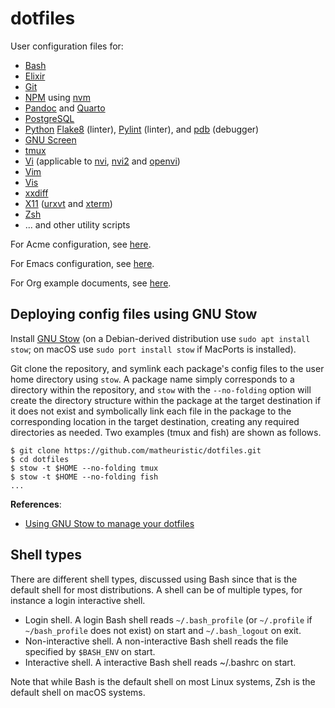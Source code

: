 # dotfiles

User configuration files for:

- [Bash](https://www.gnu.org/software/bash/)
- [Elixir](https://elixir-lang.org/)
- [Git](https://git-scm.com/)
- [NPM](https://www.npmjs.com/) using [nvm](https://github.com/nvm-sh/nvm)
- [Pandoc](https://pandoc.org/) and [Quarto](https://quarto.org/)
- [PostgreSQL](https://www.postgresql.org/)
- [Python](https://www.python.org/)
  [Flake8](https://flake8.pycqa.org/en/latest/) (linter),
  [Pylint](https://www.pylint.org/) (linter), and
  [pdb](https://docs.python.org/3/library/pdb.html) (debugger)
- [GNU Screen](https://www.gnu.org/software/screen/)
- [tmux](https://github.com/tmux/tmux)
- [Vi](https://en.wikipedia.org/wiki/Vi) (applicable to
  [nvi](https://repo.or.cz/nvi.git),
  [nvi2](https://github.com/lichray/nvi2) and
  [openvi](https://github.com/johnsonjh/OpenVi))
- [Vim](https://www.vim.org/)
- [Vis](https://github.com/martanne/vis)
- [xxdiff](https://github.com/blais/xxdiff)
- [X11](https://www.x.org/wiki/) ([urxvt](http://software.schmorp.de/pkg/rxvt-unicode.html) and [xterm](https://invisible-island.net/xterm/))
- [Zsh](https://www.zsh.org/)
- ... and other utility scripts

For Acme configuration, see [here](https://github.com/matheuristic/plan9port-config).

For Emacs configuration, see [here](https://github.com/matheuristic/emacs-config).

For Org example documents, see [here](https://github.com/matheuristic/org-examples).

## Deploying config files using GNU Stow

Install [GNU Stow](https://www.gnu.org/software/stow/) (on a
Debian-derived distribution use `sudo apt install stow`; on macOS use
`sudo port install stow` if MacPorts is installed).

Git clone the repository, and symlink each package's config files to
the user home directory using `stow`. A package name simply
corresponds to a directory within the repository, and `stow` with the
`--no-folding` option will create the directory structure within the
package at the target destination if it does not exist and
symbolically link each file in the package to the corresponding
location in the target destination, creating any required directories
as needed. Two examples (tmux and fish) are shown as follows.

```Shell
$ git clone https://github.com/matheuristic/dotfiles.git
$ cd dotfiles
$ stow -t $HOME --no-folding tmux
$ stow -t $HOME --no-folding fish
...
```

**References**:

- [Using GNU Stow to manage your dotfiles](http://brandon.invergo.net/news/2012-05-26-using-gnu-stow-to-manage-your-dotfiles.html)

## Shell types

There are different shell types, discussed using Bash since that is
the default shell for most distributions. A shell can be of multiple
types, for instance a login interactive shell.

- Login shell. A login Bash shell reads `~/.bash_profile` (or
  `~/.profile` if `~/bash_profile` does not exist) on start and
  `~/.bash_logout` on exit.
- Non-interactive shell. A non-interactive Bash shell reads the file
  specified by `$BASH_ENV` on start.
- Interactive shell. A interactive Bash shell reads ~/.bashrc on
  start.

Note that while Bash is the default shell on most Linux systems,
Zsh is the default shell on macOS systems.
